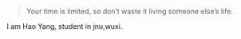 > Your time is limited, so don’t waste it living someone else’s life. 

I am Hao Yang, student in jnu,wuxi.